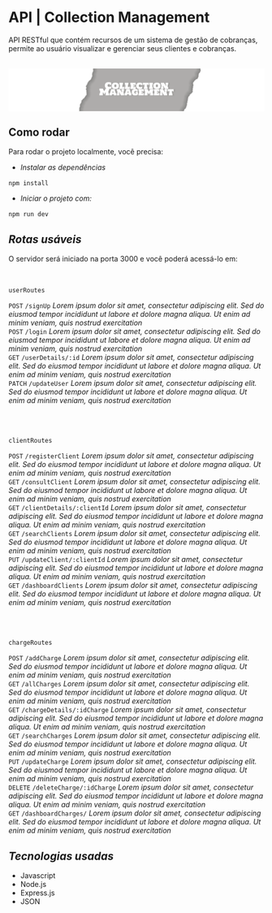 # API | Collection Management

API RESTful que contém recursos de um sistema de gestão de cobranças, permite ao usuário visualizar e gerenciar seus clientes e cobranças.

<br>
<img align=center src="banner-collection-management.png">

## Como rodar

Para rodar o projeto localmente, você precisa:

- _Instalar as dependências_ 

```shell
npm install
```

- _Iniciar o projeto com:_

```shell
npm run dev
```

## _Rotas usáveis_ 

O servidor será iniciado na porta 3000 e você poderá acessá-lo em:

 <br>

 ```shell
 userRoutes
```
`POST` `/signUp` _Lorem ipsum dolor sit amet, consectetur adipiscing elit. Sed do eiusmod tempor incididunt ut labore et dolore magna aliqua. Ut enim ad minim veniam, quis nostrud exercitation_<br>
`POST` `/login` _Lorem ipsum dolor sit amet, consectetur adipiscing elit. Sed do eiusmod tempor incididunt ut labore et dolore magna aliqua. Ut enim ad minim veniam, quis nostrud exercitation_<br>
`GET` `/userDetails/:id` _Lorem ipsum dolor sit amet, consectetur adipiscing elit. Sed do eiusmod tempor incididunt ut labore et dolore magna aliqua. Ut enim ad minim veniam, quis nostrud exercitation_<br>
`PATCH` `/updateUser` _Lorem ipsum dolor sit amet, consectetur adipiscing elit. Sed do eiusmod tempor incididunt ut labore et dolore magna aliqua. Ut enim ad minim veniam, quis nostrud exercitation_<br>

<br>
<br>

```shell
clientRoutes
```
`POST` `/registerClient` _Lorem ipsum dolor sit amet, consectetur adipiscing elit. Sed do eiusmod tempor incididunt ut labore et dolore magna aliqua. Ut enim ad minim veniam, quis nostrud exercitation_<br>
`GET` `/consultClient` _Lorem ipsum dolor sit amet, consectetur adipiscing elit. Sed do eiusmod tempor incididunt ut labore et dolore magna aliqua. Ut enim ad minim veniam, quis nostrud exercitation_<br>
`GET` `/clientDetails/:clientId` _Lorem ipsum dolor sit amet, consectetur adipiscing elit. Sed do eiusmod tempor incididunt ut labore et dolore magna aliqua. Ut enim ad minim veniam, quis nostrud exercitation_<br>
`GET` `/searchClients` _Lorem ipsum dolor sit amet, consectetur adipiscing elit. Sed do eiusmod tempor incididunt ut labore et dolore magna aliqua. Ut enim ad minim veniam, quis nostrud exercitation_<br>
`PUT` `/updateClient/:clientId` _Lorem ipsum dolor sit amet, consectetur adipiscing elit. Sed do eiusmod tempor incididunt ut labore et dolore magna aliqua. Ut enim ad minim veniam, quis nostrud exercitation_<br>
`GET` `/dashboardClients` _Lorem ipsum dolor sit amet, consectetur adipiscing elit. Sed do eiusmod tempor incididunt ut labore et dolore magna aliqua. Ut enim ad minim veniam, quis nostrud exercitation_<br>

<br>
<br>

```shell
chargeRoutes
```
`POST` `/addCharge` _Lorem ipsum dolor sit amet, consectetur adipiscing elit. Sed do eiusmod tempor incididunt ut labore et dolore magna aliqua. Ut enim ad minim veniam, quis nostrud exercitation_<br>
`GET` `/allCharges` _Lorem ipsum dolor sit amet, consectetur adipiscing elit. Sed do eiusmod tempor incididunt ut labore et dolore magna aliqua. Ut enim ad minim veniam, quis nostrud exercitation_<br>
`GET` `/chargeDetails/:idCharge` _Lorem ipsum dolor sit amet, consectetur adipiscing elit. Sed do eiusmod tempor incididunt ut labore et dolore magna aliqua. Ut enim ad minim veniam, quis nostrud exercitation_<br>
`GET` `/searchCharges` _Lorem ipsum dolor sit amet, consectetur adipiscing elit. Sed do eiusmod tempor incididunt ut labore et dolore magna aliqua. Ut enim ad minim veniam, quis nostrud exercitation_<br>
`PUT` `/updateCharge` _Lorem ipsum dolor sit amet, consectetur adipiscing elit. Sed do eiusmod tempor incididunt ut labore et dolore magna aliqua. Ut enim ad minim veniam, quis nostrud exercitation_<br>
`DELETE` `/deleteCharge/:idCharge` _Lorem ipsum dolor sit amet, consectetur adipiscing elit. Sed do eiusmod tempor incididunt ut labore et dolore magna aliqua. Ut enim ad minim veniam, quis nostrud exercitation_<br>
`GET` `/dashboardCharges/` _Lorem ipsum dolor sit amet, consectetur adipiscing elit. Sed do eiusmod tempor incididunt ut labore et dolore magna aliqua. Ut enim ad minim veniam, quis nostrud exercitation_<br>

## _Tecnologias usadas_
- Javascript
- Node.js
- Express.js
- JSON
